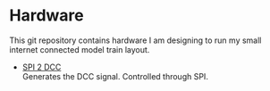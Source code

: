 # Hardware
This git repository contains hardware I am designing to run my small internet connected model train layout.

* [SPI 2 DCC](Spi2Dcc)  
Generates the DCC signal. Controlled through SPI.
